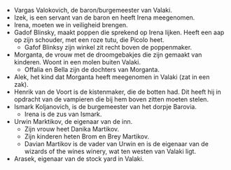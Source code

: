  * Vargas Valokovich, de baron/burgemeester van Valaki.
 * Izek, is een servant van de baron en heeft Irena meegenomen.
 * Irena, moeten we in veiligheid brengen.
 * Gadof Blinsky, maakt poppen die sprekend op Irena lijken. Heeft een aap op zijn schouder, met een roze tutu, die Picolo heet. 
	 * Gafof Blinksy zijn winkel zit recht boven de poppenmaker.
 * Morganta, de vrouw met de droomgebakjes die zijn gemaakt van kinderen. Woont in een molen buiten Valaki.
	 * Offalia en Bella zijn de dochters van Morganta.
 * Alek, het kind dat Morganta heeft meegenomen in Valaki (zat in een zak).
 * Henrik van de Voort is de kistenmaker, die de botten had. Dit heeft hij in opdracht van de vampieren die bij hem boven zitten moeten stelen.
 * Ismark Koljanovich, is de burgemeester van het dorpje Barovia. 
	 * Irena is de zus van Ismark.
 * Urwin Marktikov, de eigenaar van de inn.
	 * Zijn vrouw heet Danika Martikov.
	 * Zijn kinderen heten Brom en Brey Martikov.
	 * Davian Martikov is de vader van Urwin en is de eigenaar van de wizards of the wines winery, wat ten westen van Valaki ligt.
 * Arasek, eigenaar van de stock yard in Valaki.